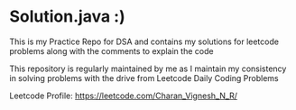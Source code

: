 # Solution.java :)

This is my Practice Repo for DSA and contains my solutions for
leetcode problems along with the comments to explain the code

This repository is regularly maintained by me as I maintain
my consistency in solving problems with the drive from Leetcode
Daily Coding Problems

Leetcode Profile: https://leetcode.com/Charan_Vignesh_N_R/

